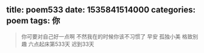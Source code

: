 title: poem533
date: 1535841514000
categories: poem
tags: 你
---
> 你可要对自己好一点啊
不然我在的时候你该不习惯了
早安
孤独小美
格致别趣
六点起床第533天 迟到33天
